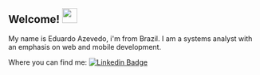 ## Welcome! <img src = "https://raw.githubusercontent.com/MartinHeinz/MartinHeinz/master/wave.gif" width = 30px>


  My name is Eduardo Azevedo, i'm from Brazil. I am a systems analyst with an emphasis on web and mobile development.
  
  Where you can find me:
  [![Linkedin Badge](https://img.shields.io/badge/-Eduardo%20Azevedo-6633cc?style=flat-square&logo=Linkedin&logoColor=white&link=hhttps://www.linkedin.com/in/eduardo-ribeiro-7192ba203/)](https://www.linkedin.com/in/eduardo-ribeiro-7192ba203/) 

<!--
**EduardoAz26/EduardoAz26** is a ✨ _special_ ✨ repository because its `README.md` (this file) appears on your GitHub profile.

Here are some ideas to get you started:

- 🔭 I’m currently working on ...
- 🌱 I’m currently learning ...
- 👯 I’m looking to collaborate on ...
- 🤔 I’m looking for help with ...
- 💬 Ask me about ...
- 📫 How to reach me: ...
- 😄 Pronouns: ...
- ⚡ Fun fact: ...
-->
